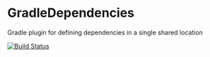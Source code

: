 GradleDependencies
==================

Gradle plugin for defining dependencies in a single shared location

[![Build Status](https://travis-ci.org/andyberry88/GradleDependencies.png)](https://travis-ci.org/andyberry88/GradleDependencies)

